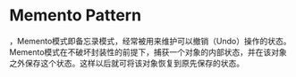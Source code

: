 # Memento Pattern
，Memento模式即备忘录模式，经常被用来维护可以撤销（Undo）操作的状态。Memento模式在不破坏封装性的前提下，捕获一个对象的内部状态，并在该对象之外保存这个状态。这样以后就可将该对象恢复到原先保存的状态。
